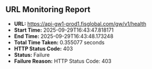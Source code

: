 ## URL Monitoring Report

- **URL:** https://api-gw1-prod1.fisglobal.com/gw/v1/health
- **Start Time:** 2025-09-29T16:43:47.818171
- **End Time:** 2025-09-29T16:43:48.173248
- **Total Time Taken:** 0.355077 seconds
- **HTTP Status Code:** 403
- **Status:** Failure
- **Failure Reason:** HTTP Status Code: 403
